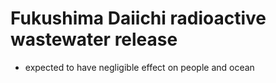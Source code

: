 # Fukushima Daiichi radioactive wastewater release
- expected to have negligible effect on people and ocean